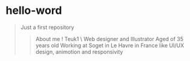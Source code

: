 # hello-word
>Just a first repository
>> About me !
  Teuk1 \ Web designer and Illustrator
    Aged of 35 years old
    Working at Soget in Le Havre in France
    like UI/UX design, animotion and responsivity
